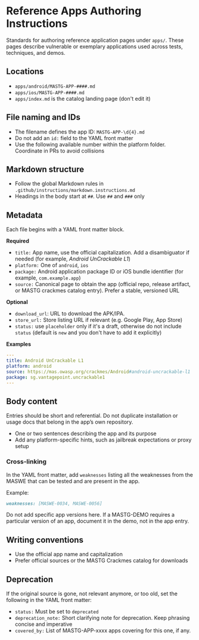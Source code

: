 # Reference Apps Authoring Instructions

Standards for authoring reference application pages under `apps/`. These pages describe vulnerable or exemplary applications used across tests, techniques, and demos.

## Locations

- `apps/android/MASTG-APP-####.md`
- `apps/ios/MASTG-APP-####.md`
- `apps/index.md` is the catalog landing page (don't edit it)

## File naming and IDs

- The filename defines the app ID: `MASTG-APP-\d{4}.md`
- Do not add an `id:` field to the YAML front matter
- Use the following available number within the platform folder. Coordinate in PRs to avoid collisions

## Markdown structure

- Follow the global Markdown rules in `.github/instructions/markdown.instructions.md`
- Headings in the body start at `##`. Use `##` and `###` only

## Metadata

Each file begins with a YAML front matter block.

**Required**

- `title:` App name, use the official capitalization. Add a disambiguator if needed (for example, *Android UnCrackable L1*)
- `platform:` One of `android`, `ios`
- `package:` Android application package ID or iOS bundle identifier (for example, `com.example.app`)
- `source:` Canonical page to obtain the app (official repo, release artifact, or MASTG crackmes catalog entry). Prefer a stable, versioned URL

**Optional**

- `download_url`: URL to download the APK/IPA.
- `store_url:` Store listing URL if relevant (e.g. Google Play, App Store)
- `status:` use `placeholder` only if it's a draft, otherwise do not include `status` (default is `new` and you don't have to add it explicitly)

**Examples**

```yaml
---
title: Android UnCrackable L1
platform: android
source: https://mas.owasp.org/crackmes/Android#android-uncrackable-l1
package: sg.vantagepoint.uncrackable1
---
```

## Body content

Entries should be short and referential. Do not duplicate installation or usage docs that belong in the app’s own repository.

- One or two sentences describing the app and its purpose
- Add any platform-specific hints, such as jailbreak expectations or proxy setup

### Cross-linking

In the YAML front matter, add `weaknesses` listing all the weaknesses from the MASWE that can be tested and are present in the app.

Example:

```md
weaknesses: [MASWE-0034, MASWE-0056]
```

Do not add specific app versions here. If a MASTG-DEMO requires a particular version of an app, document it in the demo, not in the app entry.

## Writing conventions

- Use the official app name and capitalization
- Prefer official sources or the MASTG Crackmes catalog for downloads

## Deprecation

If the original source is gone, not relevant anymore, or too old, set the following in the YAML front matter:

- `status:` Must be set to `deprecated`
- `deprecation_note:` Short clarifying note for deprecation. Keep phrasing concise and imperative
- `covered_by:` List of MASTG-APP-xxxx apps covering for this one, if any.
